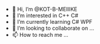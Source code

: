 - 👋 Hi, I’m @KOT-B-MEIIIKE
- 👀 I’m interested in C++ C#
- 🌱 I’m currently learning C# WPF
- 💞️ I’m looking to collaborate on ...
- 📫 How to reach me ...

<!---
KOT-B-MEIIIKE/KOT-B-MEIIIKE is a ✨ special ✨ repository because its `README.md` (this file) appears on your GitHub profile.
You can click the Preview link to take a look at your changes.
--->
